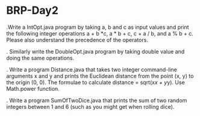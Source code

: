 # BRP-Day2


.Write a IntOpt.java program by taking a, b and c as input values and print the
following integer operations a + b *c, a * b + c, c + a / b, and a % b + c. Please
also understand the precedence of the operators.

. Similarly write the DoubleOpt.java program by taking double value and doing the
same operations.


. Write a program Distance.java that takes two integer command-line arguments x
and y and prints the Euclidean distance from the point (x, y) to the origin (0, 0). The
formulae to calculate distance = sqrt(x*x + y*y). Use Math.power function.


. Write a program SumOfTwoDice.java that prints the sum of two random integers
between 1 and 6 (such as you might get when rolling dice).
